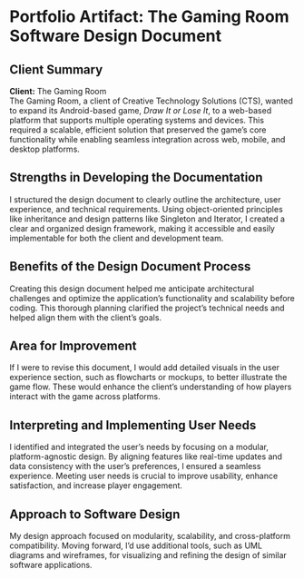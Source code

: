 # Portfolio Artifact: The Gaming Room Software Design Document

## Client Summary
**Client:** The Gaming Room  
The Gaming Room, a client of Creative Technology Solutions (CTS), wanted to expand its Android-based game, *Draw It or Lose It*, to a web-based platform that supports multiple operating systems and devices. This required a scalable, efficient solution that preserved the game’s core functionality while enabling seamless integration across web, mobile, and desktop platforms.

## Strengths in Developing the Documentation
I structured the design document to clearly outline the architecture, user experience, and technical requirements. Using object-oriented principles like inheritance and design patterns like Singleton and Iterator, I created a clear and organized design framework, making it accessible and easily implementable for both the client and development team.

## Benefits of the Design Document Process
Creating this design document helped me anticipate architectural challenges and optimize the application’s functionality and scalability before coding. This thorough planning clarified the project’s technical needs and helped align them with the client’s goals.

## Area for Improvement
If I were to revise this document, I would add detailed visuals in the user experience section, such as flowcharts or mockups, to better illustrate the game flow. These would enhance the client’s understanding of how players interact with the game across platforms.

## Interpreting and Implementing User Needs
I identified and integrated the user’s needs by focusing on a modular, platform-agnostic design. By aligning features like real-time updates and data consistency with the user’s preferences, I ensured a seamless experience. Meeting user needs is crucial to improve usability, enhance satisfaction, and increase player engagement.

## Approach to Software Design
My design approach focused on modularity, scalability, and cross-platform compatibility. Moving forward, I’d use additional tools, such as UML diagrams and wireframes, for visualizing and refining the design of similar software applications.
